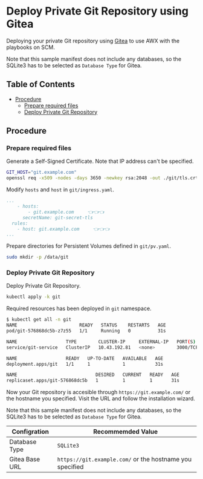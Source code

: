 <!-- omit in toc -->
# Deploy Private Git Repository using Gitea

Deploying your private Git repository using [Gitea](https://gitea.io/en-us/) to use AWX with the playbooks on SCM.

Note that this sample manifest does not include any databases, so the SQLite3 has to be selected as `Database Type` for Gitea.

<!-- omit in toc -->
## Table of Contents

- [Procedure](#procedure)
  - [Prepare required files](#prepare-required-files)
  - [Deploy Private Git Repository](#deploy-private-git-repository)

## Procedure

### Prepare required files

Generate a Self-Signed Certificate. Note that IP address can't be specified.

```bash
GIT_HOST="git.example.com"
openssl req -x509 -nodes -days 3650 -newkey rsa:2048 -out ./git/tls.crt -keyout ./git/tls.key -subj "/CN=${GIT_HOST}/O=${GIT_HOST}" -addext "subjectAltName = DNS:${GIT_HOST}"
```

Modify `hosts` and `host` in `git/ingress.yaml`.

```yaml
...
    - hosts:
        - git.example.com     👈👈👈
      secretName: git-secret-tls
  rules:
    - host: git.example.com     👈👈👈
...
```

Prepare directories for Persistent Volumes defined in `git/pv.yaml`.

```bash
sudo mkdir -p /data/git
```

### Deploy Private Git Repository

Deploy Private Git Repository.

```bash
kubectl apply -k git
```

Required resources has been deployed in `git` namespace.

```bash
$ kubectl get all -n git
NAME                       READY   STATUS    RESTARTS   AGE
pod/git-576868dc5b-z7z55   1/1     Running   0          31s

NAME                  TYPE        CLUSTER-IP     EXTERNAL-IP   PORT(S)           AGE
service/git-service   ClusterIP   10.43.192.81   <none>        3000/TCP,22/TCP   31s

NAME                  READY   UP-TO-DATE   AVAILABLE   AGE
deployment.apps/git   1/1     1            1           31s

NAME                             DESIRED   CURRENT   READY   AGE
replicaset.apps/git-576868dc5b   1         1         1       31s
```

Now your Git repository is accesible through `https://git.example.com/` or the hostname you specified. Visit the URL and follow the installation wizard.

Note that this sample manifest does not include any databases, so the SQLite3 has to be selected as `Database Type` for Gitea.

| Configration   | Recommemded Value                                        |
| -------------- | -------------------------------------------------------- |
| Database Type  | `SQLite3`                                                |
| Gitea Base URL | `https://git.example.com/` or the hostname you specified |
